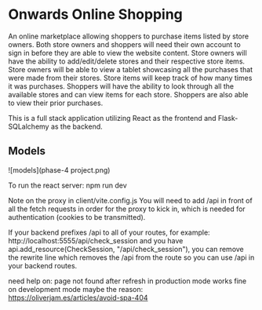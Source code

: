 # Onwards Online Shopping
An online marketplace allowing shoppers to purchase items listed by store owners. Both store owners and shoppers will need their own account to sign in before they are able to view the website content. Store owners will have the ability to add/edit/delete stores and their respective store items. Store owners will be able to view a tablet showcasing all the purchases that were made from their stores. Store items will keep track of how many times it was purchases. Shoppers will have the ability to look through all the available stores and can view items for each store. Shoppers are also able to view their prior purchases.

This is a full stack application utilizing React as the frontend and Flask-SQLalchemy as the backend.

## Models
![models](phase-4 project.png)




To run the react server:
npm run dev 


Note on the proxy in client/vite.config.js
You will need to add /api in front of all the fetch requests in order for the proxy to kick in, which is needed for authentication (cookies to be transmitted).

If your backend prefixes /api to all of your routes, for example: http://localhost:5555/api/check_session and you have api.add_resource(CheckSession, "/api/check_session"), you can remove the rewrite line which removes the /api from the route so you can use /api in your backend routes.



need help on:
page not found after refresh in production mode
works fine on development mode
maybe the reason: https://oliverjam.es/articles/avoid-spa-404

